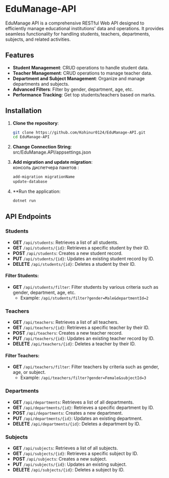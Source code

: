 # EduManage-API
EduManage API is a comprehensive RESTful Web API designed to efficiently manage educational institutions' data and operations. It provides seamless functionality for handling students, teachers, departments, subjects, and related activities.

## Features
- **Student Management**: CRUD operations to handle student data.
- **Teacher Management**: CRUD operations to manage teacher data.
- **Department and Subject Management**: Organize and manage departments and subjects.
- **Advanced Filters**: Filter by gender, department, age, etc.
- **Performance Tracking**: Get top students/teachers based on marks.

## Installation

1. **Clone the repository**:<br>
   ```bash
   git clone https://github.com/Kohinur0124/EduManage-API.git
   cd EduManage-API
2. **Change Connection String**:<br>
      src/EduManage.API/appsettings.json
   
3. **Add migration and update migration**:<br>
     консоль диспетчера пакетов :<br>
   ```bash
   add-migration migrationName
   update-database
4. **Run the application:<br>
   ```bash
   dotnet run        

## API Endpoints

### Students

- **GET** `/api/students`: Retrieves a list of all students.
- **GET** `/api/students/{id}`: Retrieves a specific student by their ID.
- **POST** `/api/students`: Creates a new student record.
- **PUT** `/api/students/{id}`: Updates an existing student record by ID.
- **DELETE** `/api/students/{id}`: Deletes a student by their ID.
  
#### Filter Students:
- **GET** `/api/students/filter`: Filter students by various criteria such as gender, department, age, etc.
  - Example: `/api/students/filter?gender=Male&departmentId=2`

### Teachers

- **GET** `/api/teachers`: Retrieves a list of all teachers.
- **GET** `/api/teachers/{id}`: Retrieves a specific teacher by their ID.
- **POST** `/api/teachers`: Creates a new teacher record.
- **PUT** `/api/teachers/{id}`: Updates an existing teacher record by ID.
- **DELETE** `/api/teachers/{id}`: Deletes a teacher by their ID.
  
#### Filter Teachers:
- **GET** `/api/teachers/filter`: Filter teachers by criteria such as gender, age, or subject.
  - Example: `/api/teachers/filter?gender=Female&subjectId=3`

### Departments

- **GET** `/api/departments`: Retrieves a list of all departments.
- **GET** `/api/departments/{id}`: Retrieves a specific department by ID.
- **POST** `/api/departments`: Creates a new department.
- **PUT** `/api/departments/{id}`: Updates an existing department.
- **DELETE** `/api/departments/{id}`: Deletes a department by ID.

### Subjects

- **GET** `/api/subjects`: Retrieves a list of all subjects.
- **GET** `/api/subjects/{id}`: Retrieves a specific subject by ID.
- **POST** `/api/subjects`: Creates a new subject.
- **PUT** `/api/subjects/{id}`: Updates an existing subject.
- **DELETE** `/api/subjects/{id}`: Deletes a subject by ID.

